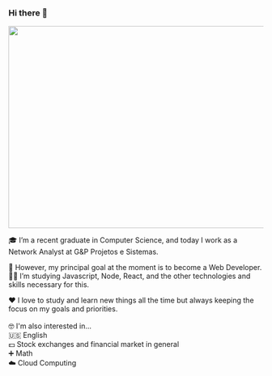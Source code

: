 ### Hi there 👋

<img src="https://user-images.githubusercontent.com/29489457/90596135-b1bcc700-e1c4-11ea-9d1c-fbd8a6c669c6.gif" width="800px" height="400px" />




🎓 I’m a recent graduate in Computer Science, and today I work as a Network Analyst at G&P Projetos e Sistemas.<br>

🎯 However, my principal goal at the moment is to become a Web Developer. 👨‍💻 I’m studying Javascript, Node, React, and the other technologies and skills necessary for this.<br>

❤️ I love to study and learn new things all the time but always keeping the focus on my goals and priorities.<br><br>
🤓 I'm also interested in...<br>
🇺🇸 English <br>
💵 Stock exchanges and financial market in general <br>
➕ Math <br>
☁️ Cloud Computing
